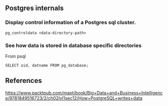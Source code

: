 ## Postgres internals

### Display control information of a Postgres sql cluster.

`pg_controldata <data-directory-path>`

### See how data is stored in database specific directories

From psql

`SELECT oid, datname FROM pg_database;`

## References

https://www.packtpub.com/mapt/book/Big+Data+and+Business+Intelligence/9781849516723/2/ch02lvl1sec12/How+PostgreSQL+writes+data
